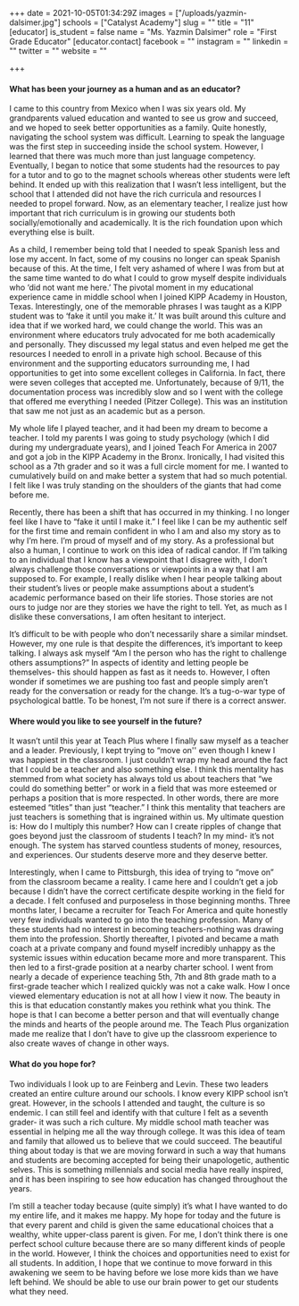 +++
date = 2021-10-05T01:34:29Z
images = ["/uploads/yazmin-dalsimer.jpg"]
schools = ["Catalyst Academy"]
slug = ""
title = "11"
[educator]
is_student = false
name = "Ms. Yazmin Dalsimer"
role = "First Grade Educator"
[educator.contact]
facebook = ""
instagram = ""
linkedin = ""
twitter = ""
website = ""

+++
#### What has been your journey as a human and as an educator?

I came to this country from Mexico when I was six years old.  My grandparents valued education and wanted to see us grow and succeed, and we hoped to seek better opportunities as a family.  Quite honestly, navigating the school system was difficult. Learning to speak the language was the first step in succeeding inside the school system. However, I learned that there was much more than just language competency. Eventually, I began to notice that some students had the resources to pay for a tutor and to go to the magnet schools whereas other students were left behind. It ended up with this realization that I wasn’t less intelligent, but the school that I attended did not have the rich curricula and resources I needed to propel forward.  Now, as an elementary teacher, I realize just how important that rich curriculum is in growing our students both socially/emotionally and academically. It is the rich foundation upon which everything else is built.

As a child, I remember being told that I needed to speak Spanish less and lose my accent. In fact, some of my cousins no longer can speak Spanish because of this. At the time, I felt very ashamed of where I was from but at the same time wanted to do what I could to grow myself despite individuals who ‘did not want me here.’ The pivotal moment in my educational experience came in middle school when I joined KIPP Academy in Houston, Texas. Interestingly, one of the memorable phrases I was taught as a KIPP student was to ‘fake it until you make it.’ It was built around this culture and idea that if we worked hard, we could change the world. This was an environment where educators truly advocated for me both academically and personally. They discussed my legal status and even helped me get the resources I needed to enroll in a private high school. Because of this environment and the supporting educators surrounding me, I had opportunities to get into some excellent colleges in California. In fact, there were seven colleges that accepted me. Unfortunately, because of 9/11, the documentation process was incredibly slow and so I went with the college that offered me everything I needed (Pitzer College). This was an institution that saw me not just as an academic but as a person.  

My whole life I played teacher, and it had been my dream to become a teacher. I told my parents I was going to study psychology (which I did during my undergraduate years), and I joined Teach For America in 2007 and got a job in the KIPP Academy in the Bronx. Ironically, I had visited this school as a 7th grader and so it was a full circle moment for me. I wanted to cumulatively build on and make better a system that had so much potential. I felt like I was truly standing on the shoulders of the giants that had come before me.

Recently, there has been a shift that has occurred in my thinking. I no longer feel like I have to “fake it until I make it.” I feel like I can be my authentic self for the first time and remain confident in who I am and also my story as to why I’m here. I’m proud of myself and of my story. As a professional but also a human, I continue to work on this idea of radical candor. If I’m talking to an individual that I know has a viewpoint that I disagree with, I don’t always challenge those conversations or viewpoints in a way that I am supposed to. For example, I really dislike when I hear people talking about their student’s lives or people make assumptions about a student’s academic performance based on their life stories. Those stories are not ours to judge nor are they stories we have the right to tell. Yet, as much as I dislike these conversations, I am often hesitant to interject.

It’s difficult to be with people who don’t necessarily share a similar mindset. However, my one rule is that despite the differences, it’s important to keep talking. I always ask myself “Am I the person who has the right to challenge others assumptions?” In aspects of identity and letting people be themselves- this should happen as fast as it needs to. However, I often wonder if sometimes we are pushing too fast and people simply aren’t ready for the conversation or ready for the change. It’s a tug-o-war type of psychological battle. To be honest, I’m not sure if there is a correct answer. 

#### Where would you like to see yourself in the future?

It wasn’t until this year at Teach Plus where I finally saw myself as a teacher and a leader. Previously, I kept trying to “move on'' even though I knew I was happiest in the classroom. I just couldn’t wrap my head around the fact that I could be a teacher and also something else. I think this mentality has stemmed from what society has always told us about teachers that “we could do something better” or work in a field that was more esteemed or perhaps a position that is more respected. In other words, there are more esteemed “titles” than just “teacher.” I think this mentality that teachers are just teachers is something that is ingrained within us. My ultimate question is: How do I multiply this number? How can I create ripples of change that goes beyond just the classroom of students I teach?  In my mind- it’s not enough. The system has starved countless students of money, resources, and experiences. Our students deserve more and they deserve better.

Interestingly, when I came to Pittsburgh, this idea of trying to “move on” from the classroom became a reality. I came here and I couldn’t get a job because I didn’t have the correct certificate despite working in the field for a decade. I felt confused and purposeless in those beginning months. Three months later, I became a recruiter for Teach For America and quite honestly very few individuals wanted to go into the teaching profession. Many of these students had no interest in becoming teachers-nothing was drawing them into the profession. Shortly thereafter, I pivoted and became a math coach at a private company and found myself incredibly unhappy as the systemic issues within education became more and more transparent. This then led to a first-grade position at a nearby charter school. I went from nearly a decade of experience teaching 5th, 7th and 8th grade math to a first-grade teacher which I realized quickly was not a cake walk. How I once viewed elementary education is not at all how I view it now. The beauty in this is that education constantly makes you rethink what you think. The hope is that I can become a better person and that will eventually change the minds and hearts of the people around me. The Teach Plus organization made me realize that I don’t have to give up the classroom experience to also create waves of change in other ways.

#### What do you hope for?

Two individuals I look up to are Feinberg and Levin. These two leaders created an entire culture around our schools. I know every KIPP school isn’t great. However, in the schools I attended and taught, the culture is so endemic. I can still feel and identify with that culture I felt as a seventh grader- it was such a rich culture. My middle school math teacher was essential in helping me all the way through college. It was this idea of team and family that allowed us to believe that we could succeed. The beautiful thing about today is that we are moving forward in such a way that humans and students are becoming accepted for being their unapologetic, authentic selves. This is something millennials and social media have really inspired, and it has been inspiring to see how education has changed throughout the years. 

I’m still a teacher today because (quite simply) it’s what I have wanted to do my entire life, and it makes me happy. My hope for today and the future is that every parent and child is given the same educational choices that a wealthy, white upper-class parent is given. For me, I don’t think there is one perfect school culture because there are so many different kinds of people in the world. However, I think the choices and opportunities need to exist for all students.  In addition, I hope that we continue to move forward in this awakening we seem to be having before we lose more kids than we have left behind. We should be able to use our brain power to get our students what they need.